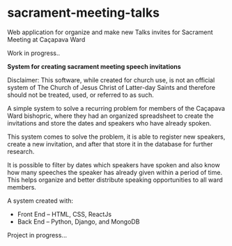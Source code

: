 # sacrament-meeting-talks
Web application for organize and make new Talks invites for Sacrament Meeting at Caçapava Ward

Work in progress..


**System for creating sacrament meeting speech invitations**

Disclaimer: This software, while created for church use, is not an official system of The Church of Jesus Christ of Latter-day Saints and therefore should not be treated, used, or referred to as such.

A simple system to solve a recurring problem for members of the Caçapava Ward bishopric, where they had an organized spreadsheet to create the invitations and store the dates and speakers who have already spoken.

This system comes to solve the problem, it is able to register new speakers, create a new invitation, and after that store it in the database for further research.

It is possible to filter by dates which speakers have spoken and also know how many speeches the speaker has already given within a period of time. This helps organize and better distribute speaking opportunities to all ward members.

A system created with:

- Front End – HTML, CSS, ReactJs
- Back End – Python, Django, and MongoDB

Project in progress...



